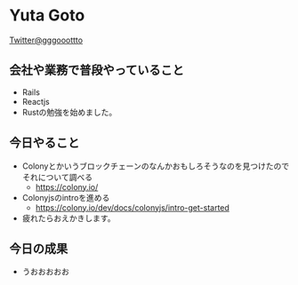 # Yuta Goto

[Twitter@gggooottto](https://twitter.com/gggooottto)

## 会社や業務で普段やっていること

- Rails
- Reactjs
- Rustの勉強を始めました。

## 今日やること

- Colonyとかいうブロックチェーンのなんかおもしろそうなのを見つけたのでそれについて調べる
  - https://colony.io/
- Colonyjsのintroを進める
  - https://colony.io/dev/docs/colonyjs/intro-get-started
- 疲れたらおえかきします。

## 今日の成果

- うおおおおお

